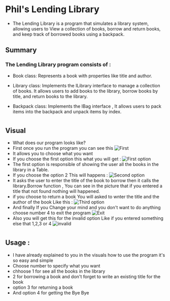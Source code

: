 # Phil's Lending Library
+ The Lending Library is a program that simulates a library system, allowing users to View a collection of books, borrow and return books, and keep track of borrowed books using a backpack.

## Summary
### The Lending Library program consists of :

+ Book class: Represents a book with properties like title and author.

+ Library class: Implements the ILibrary interface to manage a collection of books. It allows users to add books to the library, borrow books by title, and return books to the library.

+ Backpack<T> class: Implements the IBag<T> interface , It allows users to pack items into the backpack and unpack items by index.

#
## Visual
+ What does our program looks like? 
+ First once you run the program you can see this
![First](../Assest/First.png)
+ It allows you to choose what you want 
+ If you choose the first option this what you will get : 
![First option](../Assest/option1.png)
+ The first option is responsible of showing the user all the books in the library in a Table.
+ If you choose the option 2 This will happens :
![Second option ](../Assest/option2.png)
+ It asks the user to enter the title of the book to borrow then it calls the library.Borrow function , You can see in the picture that if you entered a title that not found nothing will happened.
+ if you choose to return a book You will asked to wnter the title and the author of the book Like this :
![Third option ](../Assest/option3.png)
+ And finally If you Change your mind and you don't want to do anything choose number 4 to exit the program
![Exit](../Assest/option4.png)
+ Also you will get this for the invalid option Like if you entered something else that 1,2,3 or 4
![invalid](../Assest/InvalidOption.png)

#
## Usage :
+ I have already explained to you in the visuals how to use the program it's so easy and simple 
+ Choose number to specify what you want 
+ chhoose 1 for see all the books in the library
+ 2 for borrowing a book and don't forget to write an existing title for the book 
+ option 3 for returning a book 
+ And option 4 for getting the Bye Bye 

